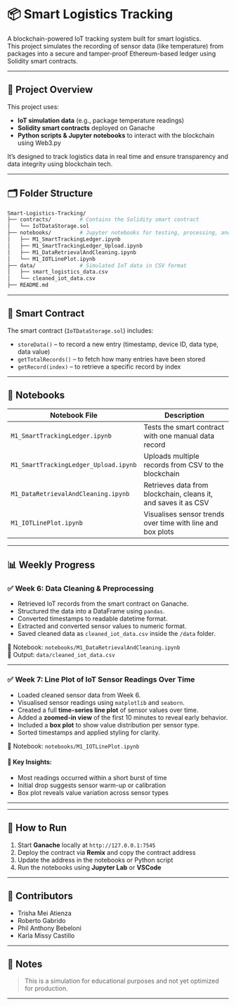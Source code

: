 # 📦 Smart Logistics Tracking

A blockchain-powered IoT tracking system built for smart logistics.  
This project simulates the recording of sensor data (like temperature) from packages into a secure and tamper-proof Ethereum-based ledger using Solidity smart contracts.

---

## 🚀 Project Overview

This project uses:
- **IoT simulation data** (e.g., package temperature readings)
- **Solidity smart contracts** deployed on Ganache
- **Python scripts & Jupyter notebooks** to interact with the blockchain using Web3.py

It’s designed to track logistics data in real time and ensure transparency and data integrity using blockchain tech.

---

## 🗂️ Folder Structure
```bash
Smart-Logistics-Tracking/
├── contracts/         # Contains the Solidity smart contract
│   └── IoTDataStorage.sol
├── notebooks/         # Jupyter notebooks for testing, processing, and plotting
│   ├── M1_SmartTrackingLedger.ipynb
│   ├── M1_SmartTrackingLedger_Upload.ipynb
│   ├── M1_DataRetrievalAndCleaning.ipynb
│   └── M1_IOTLinePlot.ipynb
├── data/              # Simulated IoT data in CSV format
│   ├── smart_logistics_data.csv
│   └── cleaned_iot_data.csv
├── README.md
```


---

## 🔐 Smart Contract

The smart contract (`IoTDataStorage.sol`) includes:
- `storeData()` – to record a new entry (timestamp, device ID, data type, data value)
- `getTotalRecords()` – to fetch how many entries have been stored
- `getRecord(index)` – to retrieve a specific record by index

---

## 📓 Notebooks

| Notebook File | Description |
|---------------|-------------|
| `M1_SmartTrackingLedger.ipynb` | Tests the smart contract with one manual data record |
| `M1_SmartTrackingLedger_Upload.ipynb` | Uploads multiple records from CSV to the blockchain |
| `M1_DataRetrievalAndCleaning.ipynb` | Retrieves data from blockchain, cleans it, and saves it as CSV |
| `M1_IOTLinePlot.ipynb` | Visualises sensor trends over time with line and box plots |

---


## 📊 Weekly Progress

### ✅ Week 6: Data Cleaning & Preprocessing

- Retrieved IoT records from the smart contract on Ganache.
- Structured the data into a DataFrame using `pandas`.
- Converted timestamps to readable datetime format.
- Extracted and converted sensor values to numeric format.
- Saved cleaned data as `cleaned_iot_data.csv` inside the `/data` folder.

📁 Notebook: `notebooks/M1_DataRetrievalAndCleaning.ipynb`  
📄 Output: `data/cleaned_iot_data.csv`

---

### ✅ Week 7: Line Plot of IoT Sensor Readings Over Time

- Loaded cleaned sensor data from Week 6.
- Visualised sensor readings using `matplotlib` and `seaborn`.
- Created a full **time-series line plot** of sensor values over time.
- Added a **zoomed-in view** of the first 10 minutes to reveal early behavior.
- Included a **box plot** to show value distribution per sensor type.
- Sorted timestamps and applied styling for clarity.

📁 Notebook: `notebooks/M1_IOTLinePlot.ipynb`

#### 🧠 Key Insights:
- Most readings occurred within a short burst of time
- Initial drop suggests sensor warm-up or calibration
- Box plot reveals value variation across sensor types

---

---

## 🧪 How to Run

1. Start **Ganache** locally at `http://127.0.0.1:7545`
2. Deploy the contract via **Remix** and copy the contract address
3. Update the address in the notebooks or Python script
4. Run the notebooks using **Jupyter Lab** or **VSCode**

---

## 🤝 Contributors

- Trisha Mei Atienza
- Roberto Gabrido
- Phil Anthony Bebeloni
- Karla Missy Castillo
---

## 📌 Notes

> This is a simulation for educational purposes and not yet optimized for production.

---

